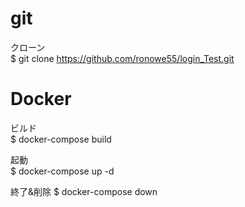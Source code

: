 # git

クローン  
$ git clone https://github.com/ronowe55/login_Test.git

# Docker

ビルド  
$ docker-compose build

起動  
$ docker-compose up -d

終了&削除
$ docker-compose down